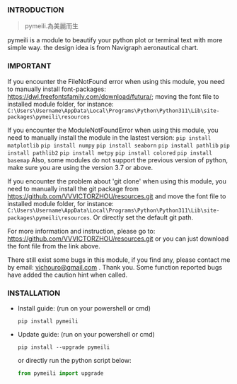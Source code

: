 ### INTRODUCTION
> pymeili.為美麗而生

pymeili is a module to beautify your python plot or terminal text with more simple way. the design idea is from Navigraph aeronautical chart.

### IMPORTANT
If you encounter the FileNotFound error when using this module, you need to manually install font-packages: https://dwl.freefontsfamily.com/download/futura/; 
moving the font file to installed module folder, for instance: `C:\Users\Username\AppData\Local\Programs\Python\Python311\Lib\site-packages\pymeili\resources`

If you encounter the ModuleNotFoundError when using this module, you need to manually install the module in the lastest version:
`pip install matplotlib`
`pip install numpy`
`pip install seaborn`
`pip install pathlib`
`pip install pathlib2`
`pip install metpy`
`pip install colored`
`pip install basemap`
Also, some modules do not support the previous version of python, make sure you are using the version 3.7 or above.

If you encounter the problem about 'git clone' when using this module, you need to manually install the git package from https://github.com/VVVICTORZHOU/resources.git and move the font file to installed module folder, for instance: `C:\Users\Username\AppData\Local\Programs\Python\Python311\Lib\site-packages\pymeili\resources`. Or directly set the default git path.

For more information and instruction, please go to: https://github.com/VVVICTORZHOU/resources.git or you can just download the font file from the link above.

There still exist some bugs in this module, if you find any, please contact me by email: vichouro@gmail.com . Thank you. Some function reported bugs have added the caution hint when called.

### INSTALLATION
- Install guide: (run on your powershell or cmd)

    `pip install pymeili`

- Update guide: (run on your powershell or cmd)

    `pip install --upgrade pymeili`
    
    or directly run the python script below:
    ```python
    from pymeili import upgrade
    ```


